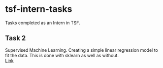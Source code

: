 # tsf-intern-tasks
Tasks completed as an Intern in TSF.

## Task 2
Supervised Machine Learning. Creating a simple linear regression model to fit the data. This is done with sklearn as well as without.  
[Link](./Task2)
